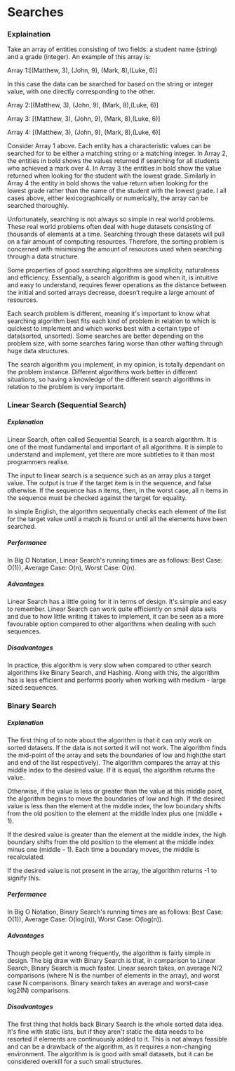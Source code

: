 # Searches


### Explaination

Take an array of entities consisting of two fields: a student name (string) and a grade (integer). An example of this array is:

Array 1:[(Matthew, 3), (John, 9), (Mark, 8),(Luke, 6)]

In this case the data can be searched for based on the string or integer value, with one directly corresponding to the other.

Array 2:[(Matthew, 3), (John, 9), (Mark, 8),(Luke, 6)]

Array 3: [(Matthew, 3), (John, 9), (Mark, 8),(Luke, 6)]

Array 4: [(Matthew, 3), (John, 9), (Mark, 8),(Luke, 6)]

Consider Array 1 above. Each entity has a characteristic values can be searched for to be either a matching string or a matching integer. In Array 2, the entities in bold shows the values returned if searching for all students who achieved a mark over 4. In Array 3 the entities in bold show the value returned when looking for the student with the lowest grade. Similarly in Array 4 the entity in bold shows the value return when looking for the lowest grade rather than the name of the student with the lowest grade. I all cases above, either lexicographically or numerically, the array can be searched thoroughly.

Unfortunately, searching is not always so simple in real world problems. These real world problems often deal with huge datasets consisting of thousands of elements at a time. Searching through these datasets will pull on a fair amount of computing resources. Therefore, the sorting problem is concerned with minimising the amount of resources used when searching through a data structure.

Some properties of good searching algorithms are simplicity, naturalness and efficiency. Essentially, a search algorithm is good when it, is intuitive and easy to understand, requires fewer operations as the distance between the initial and sorted arrays decrease, doesn’t require a large amount of resources.

Each search problem is different, meaning it's important to know what searching algorithm best fits each kind of problem in relation to which is quickest to implement and which works best with a certain type of data(sorted, unsorted). Some searches are better depending on the problem size, with some searches faring worse than other wafting through huge data structures.

The search algorithm you implement, in my opinion, is totally dependant on the problem instance. Different algorithms work better in different situations, so having a knowledge of the different search algorithms in relation to the problem is very important.

### Linear Search (Sequential Search)

##### Explanation

Linear Search, often called Sequential Search, is a search algorithm. It is one of the most fundamental and important of all algorithms. It is simple to understand and implement, yet there are more subtleties to it than most programmers realise.

The input to linear search is a sequence such as an array plus a target value. The output is true if the target item is in the sequence, and false otherwise. If the sequence has n items, then, in the worst case, all n items in the sequence must be checked against the target for equality.

In simple English, the algorithm sequentially checks each element of the list for the target value until a match is found or until all the elements have been searched.

##### Performance

In Big O Notation, Linear Search's running times are as follows: Best Case: O(1)), Average Case: O(n), Worst Case: O(n).

##### Advantages

Linear Search has a little going for it in terms of design. It's simple and easy to remember. Linear Search can work quite efficiently on small data sets and due to how little writing it takes to implement, it can be seen as a more favourable option compared to other algorithms when dealing with such sequences.


##### Disadvantages

In practice, this algorithm is very slow when compared to other search algorithms like Binary Search, and Hashing. Along with this, the algorithm has is less efficient and performs poorly when working with medium - large sized sequences.


### Binary Search

##### Explanation

The first thing of to note about the algorithm is that it can only work on sorted datasets. If the data is not sorted it will not work. The algorithm finds the mid-point of the array and sets the boundaries of low and high(the start and end of the list respectively). The algorithm compares the array at this middle index to the desired value. If it is equal, the algorithm returns the value.

Otherwise, if the value is less or greater than the value at this middle point, the algorithm begins to move the boundaries of low and high. If the desired value is less than the element at the middle index, the low boundary shifts from the old position to the element at the middle index plus one (middle + 1).

If the desired value is greater than the element at the middle index, the high boundary shifts from the old position to the element at the middle index minus one (middle - 1). Each time a boundary moves, the middle is recalculated.

If the desired value is not present in the array, the algorithm returns -1 to signify this.

##### Performance

In Big O Notation, Binary Search's running times are as follows: Best Case: O(1)), Average Case: O(log(n)), Worst Case: O(log(n)).

##### Advantages

Though people get it wrong frequently, the algorithm is fairly simple in design. The big draw with Binary Search is that, in comparison to Linear Search, Binary Search is much faster. Linear search takes, on average N/2 comparisons (where N is the number of elements in the array), and worst case N comparisons. Binary search takes an average and worst-case log2(N) comparisons.

##### Disadvantages

The first thing that holds back Binary Search is the whole sorted data idea. It's fine with static lists, but if they aren't static the data needs to be resorted if elements are continuously added to it. This is not always feasible and can be a drawback of the algorithm, as it requires a non-changing environment. The algorithm is is good with small datasets, but it can be considered overkill for a such small structures.
